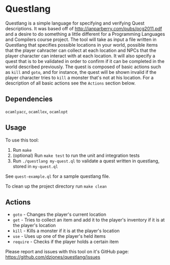 # Questlang

Questlang is a simple language for specifying and verifying Quest descriptions. It was based off of http://ianparberry.com/pubs/pcg2011.pdf and a desire to do something a little different for a Programming Languages and Compilers course project.
The tool will take as input a file written in Questlang that specifies possible locations in your world, possible items that the player cahracter can collect at each location and NPCs that the player character can interact with at each location.
It will also specify a quest that is to be validated in order to confirm if it can be completed in the world described previously.
The quest is composed of basic actions such as `kill` and `goto`, and for instance, the quest will be shown invalid if the player character tries to `kill` a monster that's not at his location.
For a description of all basic actions see the `Actions` section below.

## Dependencies

`ocamlyacc`, `ocamllex`, `ocamlopt`

## Usage

To use this tool:
1. Run `make`
2. (optional) Run `make test` to run the unit and integration tests
3. Run `./questlang my-quest.ql` to validate a quest written in questlang, stored in `my-quest.ql`

See `quest-example.ql` for a sample questlang file.

To clean up the project directory run `make clean`

## Actions
* `goto` - Changes the player's current location
* `get` - Tries to collect an item and add it to the player's inventory if it is at the player's location
* `kill` - Kills a monster if it is at the player's location
* `use` - Uses up one of the player's held items
* `require` - Checks if the player holds a certain item


Please report and issues with this tool on it's GitHub page: https://github.com/dzjones/questlang/issues